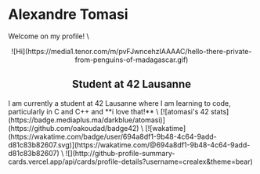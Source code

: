# Alexandre Tomasi
Welcome on my profile! \
<div align="center">![Hi](https://media1.tenor.com/m/pvFJwncehzIAAAAC/hello-there-private-from-penguins-of-madagascar.gif)</div>
<h2 align="center"> Student at 42 Lausanne </h2>
I am currently a student at 42 Lausanne where I am learning to code, particularly in C and C++ and **i love that!** \
[![atomasi's 42 stats](https://badge.mediaplus.ma/darkblue/atomasi)](https://github.com/oakoudad/badge42) \
[![wakatime](https://wakatime.com/badge/user/694a8df1-9b48-4c64-9add-d81c83b82607.svg)](https://wakatime.com/@694a8df1-9b48-4c64-9add-d81c83b82607) \
![](http://github-profile-summary-cards.vercel.app/api/cards/profile-details?username=crealex&theme=bear)


